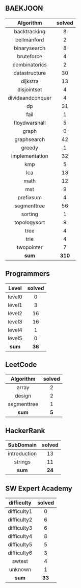 ## BAEKJOON
|    Algorithm    | solved |
| :-------------: | :----: |
|backtracking|8|
|bellmanford|2|
|binarysearch|8|
|bruteforce|4|
|combinatorics|2|
|datastructure|30|
|dijkstra|13|
|disjointset|4|
|divideandconquer|4|
|dp|31|
|fail|1|
|floydwarshall|5|
|graph|0|
|graphsearch|42|
|greedy|1|
|implementation|32|
|kmp|5|
|lca|13|
|math|12|
|mst|9|
|prefixsum|4|
|segmenttree|56|
|sorting|1|
|topologysort|8|
|tree|4|
|trie|4|
|twopointer|7|
| **sum** | **310**|

## Programmers
|    Level    | solved |
| :-------------: | :----: |
|level0|0|
|level1|3|
|level2|16|
|level3|16|
|level4|1|
|level5|0|
| **sum** | **36**|

## LeetCode
|    Algorithm    | solved |
| :-------------: | :----: |
|array|2|
|design|2|
|segmenttree|1|
| **sum** | **5**|

## HackerRank
|    SubDomain    | solved |
| :-------------: | :----: |
|introduction|13|
|strings|11|
| **sum** | **24**|

## SW Expert Academy
|    difficulty    | solved |
| :-------------: | :----: |
|difficulty1|0|
|difficulty2|6|
|difficulty3|6|
|difficulty4|8|
|difficulty5|5|
|difficulty6|3|
|swtest|4|
|unknown|1|
| **sum** | **33**|

